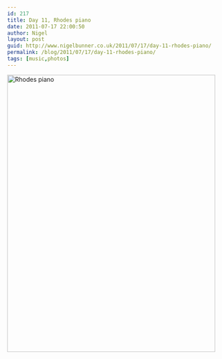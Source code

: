 ```yaml
---
id: 217
title: Day 11, Rhodes piano
date: 2011-07-17 22:00:50
author: Nigel
layout: post
guid: http://www.nigelbunner.co.uk/2011/07/17/day-11-rhodes-piano/
permalink: /blog/2011/07/17/day-11-rhodes-piano/
tags: [music,photos]
---
```

[<img src="http://farm7.static.flickr.com/6026/5947975488_7f2238c7da_z.jpg" width="481" height="640" alt="Rhodes piano" />](http://www.flickr.com/photos/icklephotos/5947975488/ "Rhodes piano by icle fotos, on Flickr")